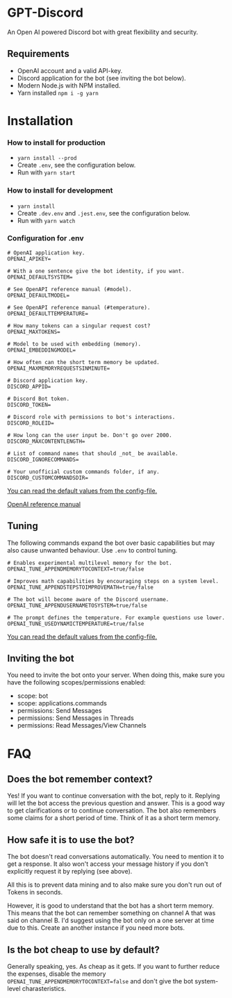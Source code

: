 # GPT-Discord

An Open AI powered Discord bot with great flexibility and security.

## Requirements

- OpenAI account and a valid API-key.
- Discord application for the bot (see inviting the bot below).
- Modern Node.js with NPM installed.
- Yarn installed `npm i -g yarn`

# Installation

### How to install for production

- `yarn install --prod`
- Create `.env`, see the configuration below.
- Run with `yarn start`

### How to install for development

- `yarn install`
- Create `.dev.env` and `.jest.env`, see the configuration below.
- Run with `yarn watch`

### Configuration for .env

```
# OpenAI application key.
OPENAI_APIKEY=

# With a one sentence give the bot identity, if you want.
OPENAI_DEFAULTSYSTEM=

# See OpenAPI reference manual (#model).
OPENAI_DEFAULTMODEL=

# See OpenAPI reference manual (#temperature).
OPENAI_DEFAULTTEMPERATURE=

# How many tokens can a singular request cost?
OPENAI_MAXTOKENS=

# Model to be used with embedding (memory).
OPENAI_EMBEDDINGMODEL=

# How often can the short term memory be updated.
OPENAI_MAXMEMORYREQUESTSINMINUTE=

# Discord application key.
DISCORD_APPID=

# Discord Bot token.
DISCORD_TOKEN=

# Discord role with permissions to bot's interactions.
DISCORD_ROLEID=

# How long can the user input be. Don't go over 2000.
DISCORD_MAXCONTENTLENGTH=

# List of command names that should _not_ be available.
DISCORD_IGNORECOMMANDS=

# Your unofficial custom commands folder, if any.
DISCORD_CUSTOMCOMMANDSDIR=
```

[You can read the default values from the config-file.](https://github.com/ahoys/gpt-discord/blob/main/src/config.ts)

[OpenAI reference manual](https://platform.openai.com/docs/api-reference/completions/create)

## Tuning

The following commands expand the bot over basic capabilities but may also cause unwanted behaviour. Use `.env` to control tuning.

```
# Enables experimental multilevel memory for the bot.
OPENAI_TUNE_APPENDMEMORYTOCONTEXT=true/false

# Improves math capabilities by encouraging steps on a system level.
OPENAI_TUNE_APPENDSTEPSTOIMPROVEMATH=true/false

# The bot will become aware of the Discord username.
OPENAI_TUNE_APPENDUSERNAMETOSYSTEM=true/false

# The prompt defines the temperature. For example questions use lower.
OPENAI_TUNE_USEDYNAMICTEMPERATURE=true/false
```

[You can read the default values from the config-file.](https://github.com/ahoys/gpt-discord/blob/main/src/config.ts)

## Inviting the bot

You need to invite the bot onto your server. When doing this, make sure you have the following scopes/permissions enabled:

- scope: bot
- scope: applications.commands
- permissions: Send Messages
- permissions: Send Messages in Threads
- permissions: Read Messages/View Channels

# FAQ

## Does the bot remember context?

Yes! If you want to continue conversation with the bot, reply to it. Replying will let the bot access the previous question and answer. This is a good way to get clarifications or to continue conversation. The bot also remembers some claims for a short period of time. Think of it as a short term memory.

## How safe it is to use the bot?

The bot doesn't read conversations automatically. You need to mention it to get a response. It also won't access your message history if you don't explicitly request it by replying (see above).

All this is to prevent data mining and to also make sure you don't run out of Tokens in seconds.

However, it is good to understand that the bot has a short term memory. This means that the bot can remember something on channel A that was said on channel B. I'd suggest using the bot only on a one server at time due to this. Create an another instance if you need more bots.

## Is the bot cheap to use by default?

Generally speaking, yes. As cheap as it gets. If you want to further reduce the expenses, disable the memory `OPENAI_TUNE_APPENDMEMORYTOCONTEXT=false` and don't give the bot system-level charasteristics.
